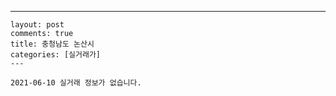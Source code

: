 ---
    layout: post
    comments: true
    title: 충청남도 논산시
    categories: [실거래가]
    ---

    2021-06-10 실거래 정보가 없습니다.

    
